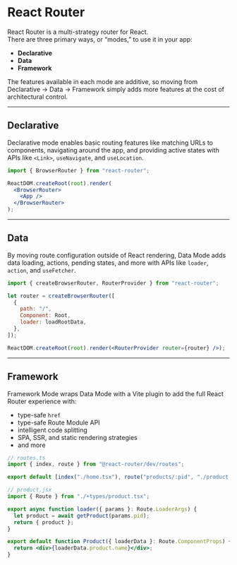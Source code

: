 # React Router

React Router is a multi-strategy router for React.  
There are three primary ways, or “modes,” to use it in your app:

- **Declarative**
- **Data**
- **Framework**

The features available in each mode are additive, so moving from Declarative → Data → Framework simply adds more features at the cost of architectural control.

---

## Declarative

Declarative mode enables basic routing features like matching URLs to components, navigating around the app, and providing active states with APIs like `<Link>`, `useNavigate`, and `useLocation`.

```jsx
import { BrowserRouter } from "react-router";

ReactDOM.createRoot(root).render(
  <BrowserRouter>
    <App />
  </BrowserRouter>
);
```

---

## Data

By moving route configuration outside of React rendering, Data Mode adds data loading, actions, pending states, and more with APIs like `loader`, `action`, and `useFetcher`.

```jsx
import { createBrowserRouter, RouterProvider } from "react-router";

let router = createBrowserRouter([
  {
    path: "/",
    Component: Root,
    loader: loadRootData,
  },
]);

ReactDOM.createRoot(root).render(<RouterProvider router={router} />);
```

---

## Framework

Framework Mode wraps Data Mode with a Vite plugin to add the full React Router experience with:

- type-safe `href`
- type-safe Route Module API
- intelligent code splitting
- SPA, SSR, and static rendering strategies
- and more

```ts
// routes.ts
import { index, route } from "@react-router/dev/routes";

export default [index("./home.tsx"), route("products/:pid", "./product.tsx")];
```

```jsx
// product.jsx
import { Route } from "./+types/product.tsx";

export async function loader({ params }: Route.LoaderArgs) {
  let product = await getProduct(params.pid);
  return { product };
}

export default function Product({ loaderData }: Route.ComponentProps) {
  return <div>{loaderData.product.name}</div>;
}
```

